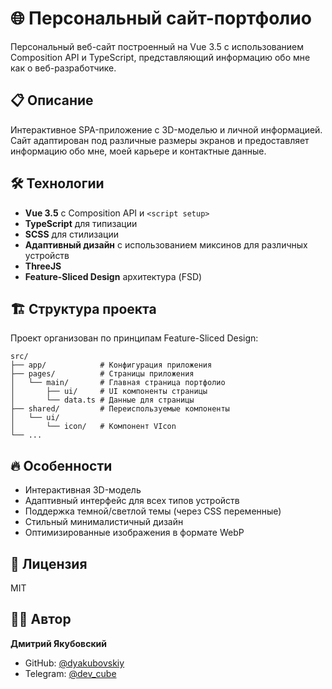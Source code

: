 # 🌐 Персональный сайт-портфолио

Персональный веб-сайт построенный на Vue 3.5 с использованием Composition API и TypeScript, представляющий информацию обо мне как о веб-разработчике.

## 📋 Описание

Интерактивное SPA-приложение с 3D-моделью и личной информацией. Сайт адаптирован под различные размеры экранов и предоставляет информацию обо мне, моей карьере и контактные данные.

## 🛠️ Технологии

- **Vue 3.5** с Composition API и `<script setup>`
- **TypeScript** для типизации
- **SCSS** для стилизации
- **Адаптивный дизайн** с использованием миксинов для различных устройств
- **ThreeJS**
- **Feature-Sliced Design** архитектура (FSD)

## 🏗️ Структура проекта

Проект организован по принципам Feature-Sliced Design:

```
src/
├── app/            # Конфигурация приложения
├── pages/          # Страницы приложения
│   └── main/       # Главная страница портфолио
│       ├── ui/     # UI компоненты страницы
│       └── data.ts # Данные для страницы
├── shared/         # Переиспользуемые компоненты
│   └── ui/
│       └── icon/   # Компонент VIcon
└── ...
```

## 🔥 Особенности

- Интерактивная 3D-модель
- Адаптивный интерфейс для всех типов устройств
- Поддержка темной/светлой темы (через CSS переменные)
- Стильный минималистичный дизайн
- Оптимизированные изображения в формате WebP

## 📝 Лицензия

MIT

## 👨‍💻 Автор

**Дмитрий Якубовский**

- GitHub: [@dyakubovskiy](https://github.com/dyakubovskiy)
- Telegram: [@dev_cube](https://t.me/dev_cube)
